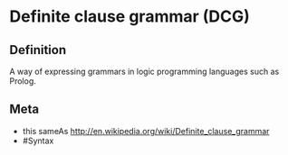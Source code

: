 # Definite clause grammar (DCG)

## Definition
A way of expressing grammars in logic programming languages such as Prolog.

## Meta
* this sameAs http://en.wikipedia.org/wiki/Definite_clause_grammar
* #Syntax
